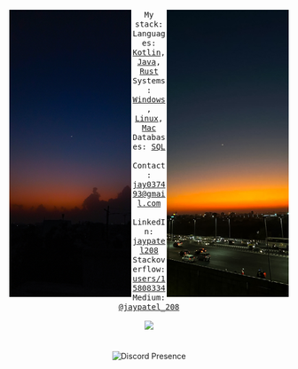 <div align="center">
  <p float="left">
    <img src="images/4.jpg" width="220" align="left">
    <img src="images/66.jpg" width="220" align="right">
  </p>
  <div align="center">
    <samp>
      My stack:
      <br>
      Languages:  
      <a href="https://kotlinlang.org/">Kotlin</a>, 
      <a href="https://www.oracle.com/java/technologies/java-se-glance.html">Java</a>,
      <a href="https://www.rust-lang.org/">Rust</a>
      <br>
      Systems: 
      <a href="https://www.microsoft.com/en-us/windows/">Windows</a>, 
      <a href="https://www.linux.org/">Linux</a>,
      <a href="https://www.apple.com/in/mac/">Mac</a>
      <br>
      Databases: 
      <a href="https://www.mysql.com/">SQL</a>
      <br>   
      <br>
      Contact: 
      <a href="mailto:jay037493@gmail.com">jay037493@gmail.com</a><br>
      <br>
      LinkedIn:
      <a href="https://www.linkedin.com/in/jaypatel208/">jaypatel208</a><br>
      Stackoverflow:
      <a href="https://stackoverflow.com/users/15808334/jay-patel">users/15808334</a><br>
      Medium:
      <a href="https://medium.com/@jaypatel_208">@jaypatel_208</a><br>
      <br>
    </samp>
  </div>
  <img width="100px" src="https://komarev.com/ghpvc/?username=jaypatel208&style=flat-square&color=f47b67"/>
  <br>
  <br>
  <br>
    <img src="https://lanyard-profile-readme.vercel.app/api/1150418459755282432?hideDiscrim=true" alt="Discord Presence" align="center" width="300">
  <br>
</div>
